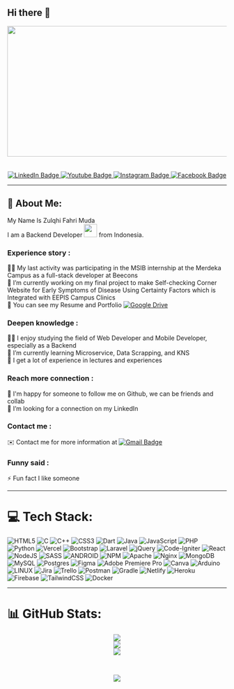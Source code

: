 ## Hi there 👋

<div align="center">
  <img src="https://media.giphy.com/media/dWesBcTLavkZuG35MI/giphy.gif" width="600" height="300"/>
</div>
<br />
<div align="center">
  <img src="https://visitcount.itsvg.in/api?id=fahrimuda12&icon=0&color=0" alt=""/>
</div>
<br />
<div id="badges" align="center">
  <a href="https://www.linkedin.com/in/zulqhifahri-muda-324b971a3/">
    <img src="https://img.shields.io/badge/LinkedIn-%230077B5.svg?logo=linkedin&logoColor=white" alt="LinkedIn Badge"/>
  </a>
  <a href="https://www.youtube.com/channel/UCj-TuqkYEoNVi1y3yWcqRPw">
    <img src="https://img.shields.io/badge/YouTube-%23FF0000.svg?logo=YouTube&logoColor=white" alt="Youtube Badge"/>
  </a>
  <a href="https://instagram.com/fahrimuda">
    <img src="https://img.shields.io/badge/Instagram-%23E4405F.svg?logo=Instagram&logoColor=white" alt="Instagram Badge"/>
  </a>
  <a href="https://www.instagram.com/fahrimuda/?hl=id">
    <img src="https://img.shields.io/badge/Facebook-%231877F2.svg?logo=Facebook&logoColor=white" alt="Facebook Badge"/>
  </a>
</div>

---
## 💫 About Me:
My Name Is Zulqhi Fahri Muda <br>
I am a Backend Developer <img src="https://media.giphy.com/media/WUlplcMpOCEmTGBtBW/giphy.gif" width="30"> from Indonesia.

### Experience story :
🧑‍💼 My last activity was participating in the MSIB internship at the Merdeka Campus as a full-stack developer at Beecons<br>
🔭 I’m currently working on my final project to make Self-checking Corner Website for Early Symptoms of Disease Using Certainty Factors which is Integrated with EEPIS Campus Clinics<br>
📂 You can see my Resume and Portfolio [![Google Drive](https://img.shields.io/badge/Google%20Drive-4285F4?logo=googledrive&logoColor=white)](https://drive.google.com/drive/folders/1wSJGbdicndGGRrsWzOlY_CRSC_ual4RU?usp=sharing) 

### Deepen knowledge :
🧑‍💻 I enjoy studying the field of Web Developer and Mobile Developer, especially as a Backend<br>
🌱 I’m currently learning Microservice, Data Scrapping, and KNS<br>
🏫 I get a lot of experience in lectures and experiences<br>
### Reach more connection :
👯 I'm happy for someone to follow me on Github, we can be friends and collab <br>
🤝 I’m looking for a connection on my LinkedIn <br>
### Contact me :
✉️ Contact me for more information at [![Gmail Badge](https://img.shields.io/badge/Gmail-D14836?logo=gmail&logoColor=white)](https://mail.google.com/mail/?view=cm&fs=1&to=profesorrob01@gmail.com)<br>
### Funny said :
⚡ Fun fact I like someone

<!-- ## 🌐 Socials:
[![Facebook](https://img.shields.io/badge/Facebook-%231877F2.svg?logo=Facebook&logoColor=white)](https://facebook.com/mudazulqhi0102) [![Instagram](https://img.shields.io/badge/Instagram-%23E4405F.svg?logo=Instagram&logoColor=white)](https://instagram.com/fahrimuda) [![LinkedIn](https://img.shields.io/badge/LinkedIn-%230077B5.svg?logo=linkedin&logoColor=white)](https://linkedin.com/in/https://www.linkedin.com/in/zulqhifahri-muda-324b971a3/) [![YouTube](https://img.shields.io/badge/YouTube-%23FF0000.svg?logo=YouTube&logoColor=white)](https://youtube.com/@UCj-TuqkYEoNVi1y3yWcqRPw) [![Codepen](https://img.shields.io/badge/Codepen-000000?style=for-the-badge&logo=codepen&logoColor=white)](https://codepen.io/@fahri-muda)  -->
---
# 💻 Tech Stack:
![HTML5](https://img.shields.io/badge/html5-%23E34F26.svg?style=plastic&logo=html5&logoColor=white) ![C](https://img.shields.io/badge/c-%2300599C.svg?style=plastic&logo=c&logoColor=white) ![C++](https://img.shields.io/badge/c++-%2300599C.svg?style=plastic&logo=c%2B%2B&logoColor=white) ![CSS3](https://img.shields.io/badge/css3-%231572B6.svg?style=plastic&logo=css3&logoColor=white) ![Dart](https://img.shields.io/badge/dart-%230175C2.svg?style=plastic&logo=dart&logoColor=white) ![Java](https://img.shields.io/badge/java-%23ED8B00.svg?style=plastic&logo=java&logoColor=white) ![JavaScript](https://img.shields.io/badge/javascript-%23323330.svg?style=plastic&logo=javascript&logoColor=%23F7DF1E) ![PHP](https://img.shields.io/badge/php-%23777BB4.svg?style=plastic&logo=php&logoColor=white) ![Python](https://img.shields.io/badge/python-3670A0?style=plastic&logo=python&logoColor=ffdd54) ![Vercel](https://img.shields.io/badge/vercel-%23000000.svg?style=plastic&logo=vercel&logoColor=white) ![Bootstrap](https://img.shields.io/badge/bootstrap-%23563D7C.svg?style=plastic&logo=bootstrap&logoColor=white) ![Laravel](https://img.shields.io/badge/laravel-%23FF2D20.svg?style=plastic&logo=laravel&logoColor=white) ![jQuery](https://img.shields.io/badge/jquery-%230769AD.svg?style=plastic&logo=jquery&logoColor=white) ![Code-Igniter](https://img.shields.io/badge/CodeIgniter-%23EF4223.svg?style=plastic&logo=codeIgniter&logoColor=white) ![React](https://img.shields.io/badge/react-%2320232a.svg?style=plastic&logo=react&logoColor=%2361DAFB) ![NodeJS](https://img.shields.io/badge/node.js-6DA55F?style=plastic&logo=node.js&logoColor=white) ![SASS](https://img.shields.io/badge/SASS-hotpink.svg?style=plastic&logo=SASS&logoColor=white) ![ANDROID](https://img.shields.io/badge/android-%2320232a.svg?style=plastic&logo=android&logoColor=%a4c639) ![NPM](https://img.shields.io/badge/NPM-%23000000.svg?style=plastic&logo=npm&logoColor=white) ![Apache](https://img.shields.io/badge/apache-%23D42029.svg?style=plastic&logo=apache&logoColor=white) ![Nginx](https://img.shields.io/badge/nginx-%23009639.svg?style=plastic&logo=nginx&logoColor=white) ![MongoDB](https://img.shields.io/badge/MongoDB-%234ea94b.svg?style=plastic&logo=mongodb&logoColor=white) ![MySQL](https://img.shields.io/badge/mysql-%2300f.svg?style=plastic&logo=mysql&logoColor=white) ![Postgres](https://img.shields.io/badge/postgres-%23316192.svg?style=plastic&logo=postgresql&logoColor=white) 	![Figma](https://img.shields.io/badge/figma-%23F24E1E.svg?style=plastic&logo=figma&logoColor=white) ![Adobe Premiere Pro](https://img.shields.io/badge/Adobe%20Premiere%20Pro-9999FF.svg?style=plastic&logo=Adobe%20Premiere%20Pro&logoColor=white) ![Canva](https://img.shields.io/badge/Canva-%2300C4CC.svg?style=plastic&logo=Canva&logoColor=white) ![Arduino](https://img.shields.io/badge/-Arduino-00979D?style=plastic&logo=Arduino&logoColor=white) ![LINUX](https://img.shields.io/badge/Linux-FCC624?style=plastic&logo=linux&logoColor=black) ![Jira](https://img.shields.io/badge/jira-%230A0FFF.svg?style=plastic&logo=jira&logoColor=white) ![Trello](https://img.shields.io/badge/Trello-%23026AA7.svg?style=plastic&logo=Trello&logoColor=white) ![Postman](https://img.shields.io/badge/Postman-FF6C37?style=plastic&logo=postman&logoColor=white) ![Gradle](https://img.shields.io/badge/Gradle-02303A.svg?style=plastic&logo=Gradle&logoColor=white) ![Netlify](https://img.shields.io/badge/netlify-%23000000.svg?style=plastic&logo=netlify&logoColor=#00C7B7) ![Heroku](https://img.shields.io/badge/heroku-%23430098.svg?style=plastic&logo=heroku&logoColor=white) ![Firebase](https://img.shields.io/badge/firebase-%23039BE5.svg?style=plastic&logo=firebase) ![TailwindCSS](https://img.shields.io/badge/tailwindcss-%2338B2AC.svg?style=plastic&logo=tailwind-css&logoColor=white) ![Docker](https://img.shields.io/badge/docker-%230db7ed.svg?style=plastic&logo=docker&logoColor=white)

---
# 📊 GitHub Stats:
<div align="center">
  
![](https://github-readme-stats.vercel.app/api?username=fahrimuda12&theme=tokyonight&hide_border=false&include_all_commits=true&count_private=true)<br/>
![](https://github-readme-streak-stats.herokuapp.com/?user=fahrimuda12&theme=tokyonight&hide_border=false)<br/>
![](https://github-readme-stats.vercel.app/api/top-langs/?username=fahrimuda12&theme=tokyonight&hide_border=false&include_all_commits=true&count_private=true&layout=compact)
  
</div>

<!-- ### ✍️ Random Dev Quote -->
<br />
<div align="center">

  ![](https://quotes-github-readme.vercel.app/api?type=vetical&theme=radical)
 
</div>

<!-- ### 😂 Random Dev Meme
<img src="https://rm.up.railway.app/" width="512px"/> -->

<!-- [![](https://visitcount.itsvg.in/api?id=fahrimuda12&icon=0&color=0)](https://visitcount.itsvg.in) -->

<!-- Proudly created with GPRM ( https://gprm.itsvg.in ) -->
